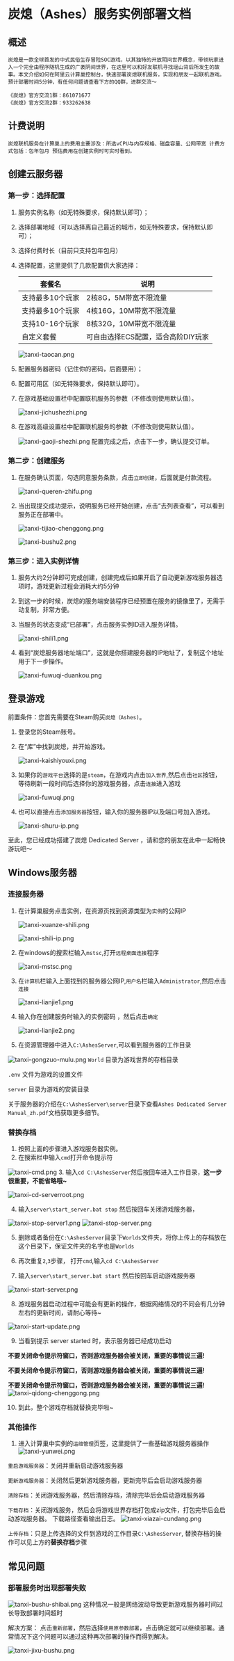 # 炭熄（Ashes）服务实例部署文档

## 概述

`炭熄是一款全球首发的中式民俗生存冒险SOC游戏，以其独特的开放阴间世界概念，带领玩家进入一个完全由程序随机生成的广袤阴间世界，在这里可以和好友联机寻找瑶山背后所发生的故事。本文介绍如何在阿里云计算巢控制台，快速部署炭熄联机服务，实现和朋友一起联机游戏。
预计部署时间5分钟，有任何问题请查看下方的QQ群，进群交流～
`

```
《炭熄》官方交流1群：861071677
《炭熄》官方交流2群：933262638
```

## 计费说明

`炭熄联机服务在计算巢上的费用主要涉及：所选vCPU与内存规格、磁盘容量、公网带宽 计费方式包括：包年包月 预估费用在创建实例时可实时看到。`



## 创建云服务器
### 第一步：选择配置
1. 服务实例名称（如无特殊要求，保持默认即可）；
2. 选择部署地域（可以选择离自己最近的城市，如无特殊要求，保持默认即可）；
3. 选择付费时长（目前只支持包年包月）
4. 选择配置，这里提供了几款配置供大家选择：

   | 套餐名        | 说明                   |
   |------------|----------------------|
   | 支持最多10个玩家  | 2核8G，5M带宽不限流量        |
   | 支持最多10个玩家  | 4核16G，10M带宽不限流量      |
   | 支持10-16个玩家 | 8核32G，10M带宽不限流量      |
   | 自定义套餐      | 可自由选择ECS配置，适合高阶DIY玩家 |

   ![tanxi-taocan.png](tanxi-taocan.png)
5. 配置服务器密码（记住你的密码，后面要用）；
6. 配置可用区（如无特殊要求，保持默认即可）。
7. 在游戏基础设置栏中配置联机服务的参数（不修改则使用默认值）。

   ![tanxi-jichushezhi.png](tanxi-jichushezhi.png)
8. 在游戏高级设置栏中配置联机服务的参数（不修改则使用默认值）。

   ![tanxi-gaoji-shezhi.png](tanxi-gaoji-shezhi.png)
   配置完成之后，点击下一步，确认提交订单。

### 第二步：创建服务
1. 在服务确认页面，勾选同意服务条款，点击`立即创建`，后面就是付款流程。

   ![tanxi-queren-zhifu.png](tanxi-queren-zhifu.png)
2. 当出现提交成功提示，说明服务已经开始创建，点击“去列表查看”，可以看到服务正在部署中。

   ![tanxi-tijiao-chenggong.png](tanxi-tijiao-chenggong.png)

   ![tanxi-bushu2.png](tanxi-bushu2.png)

### 第三步：进入实例详情
1. 服务大约2分钟即可完成创建，创建完成后如果开启了自动更新游戏服务器选项时，游戏更新过程会消耗大约5分钟
2. 到这一步的时候，炭熄的服务端安装程序已经预置在服务的镜像里了，无需手动复制，非常方便。

3. 当服务的状态变成“已部署”，点击服务实例ID进入服务详情。

   ![tanxi-shili1.png](tanxi-shili1.png)
4. 看到“炭熄服务器地址端口”，这就是你搭建服务器的IP地址了，复制这个地址用于下一步操作。

   ![tanxi-fuwuqi-duankou.png](tanxi-fuwuqi-duankou.png)





## 登录游戏

前置条件：您首先需要在Steam购买`炭熄（Ashes)`。
1. 登录您的Steam账号。
2. 在“库”中找到炭熄，并开始游戏。

   ![tanxi-kaishiyouxi.png](tanxi-kaishiyouxi.png)
3. 如果你的`游戏平台`选择的是`steam`，在游戏内点击`加入世界`,然后点击`社区`按钮，等待刷新一段时间后选择你的游戏服务器，点击`连接`进入游戏

   ![tanxi-fuwuqi.png](tanxi-fuwuqi.png)
4. 也可以直接点击`添加服务器`按钮，输入你的服务器IP以及端口号加入游戏。

   ![tanxi-shuru-ip.png](tanxi-shuru-ip.png)

至此，您已经成功搭建了炭熄 Dedicated Server ，请和您的朋友在此中一起畅快游玩吧～


## Windows服务器
### 连接服务器
1. 在计算巢服务点击实例，在资源页找到资源类型为`实例`的公网IP

   ![tanxi-xuanze-shili.png](tanxi-xuanze-shili.png)

   ![tanxi-shili-ip.png](tanxi-shili-ip.png)
2. 在windows的搜索栏输入`mstsc`,打开`远程桌面连接`程序

   ![tanxi-mstsc.png](tanxi-mstsc.png)
3. 在`计算机`栏输入上面找到的服务器公网IP,`用户名`栏输入`Administrator`,然后点击`连接`

   ![tanxi-lianjie1.png](tanxi-lianjie1.png)
4. 输入你在创建服务时输入的实例密码 ，然后点击`确定`

   ![tanxi-lianjie2.png](tanxi-lianjie2.png)

5. 在资源管理器中进入`C:\AshesServer`,可以看到服务器的工作目录

![tanxi-gongzuo-mulu.png](tanxi-gongzuo-mulu.png)
   `World` 目录为游戏世界的存档目录

   `.env` 文件为游戏的设置文件

   `server` 目录为游戏的安装目录

关于服务器的介绍在`C:\AshesServer\server`目录下查看`Ashes Dedicated Server Manual_zh.pdf`文档获取更多细节。

### 替换存档
1. 按照上面的步骤进入游戏服务器实例。
2. 在搜索栏中输入`cmd`打开命令提示符

![tanxi-cmd.png](tanxi-cmd.png)
3. 输入`cd C:\AshesServer`然后按回车进入工作目录，**这一步很重要，不能省略哦~**

![tanxi-cd-serverroot.png](tanxi-cd-serverroot.png)

4. 输入`server\start_server.bat stop` 然后按回车关闭游戏服务器，

![tanxi-stop-server1.png](tanxi-stop-server1.png)
![tanxi-stop-server.png](tanxi-stop-server.png)

5. 删除或者备份在`C:\AshesServer`目录下`Worlds`文件夹，将你上传上的存档放在这个目录下，保证文件夹的名字也是`Worlds`

6. 再次重复`2`,`3`步骤， 打开`cmd`,输入`cd C:\AshesServer`
7. 输入`server\start_server.bat start` 然后按回车启动游戏服务器

![tanxi-start-server.png](tanxi-start-server.png)

8. 游戏服务器启动过程中可能会有更新的操作，根据网络情况的不同会有几分钟左右的更新时间，请耐心等待~

![tanxi-start-update.png](tanxi-start-update.png)

9. 当看到提示 server started 时，表示服务器已经成功启动

**不要关闭命令提示符窗口，否则游戏服务器会被关闭，重要的事情说三遍!**

**不要关闭命令提示符窗口，否则游戏服务器会被关闭，重要的事情说三遍!** 

**不要关闭命令提示符窗口，否则游戏服务器会被关闭，重要的事情说三遍!** 
![tanxi-qidong-chenggong.png](tanxi-qidong-chenggong.png)

10. 到此，整个游戏存档就替换完毕啦~

### 其他操作
1. 进入计算巢中实例的`运维管理`页签，这里提供了一些基础游戏服务器操作
![tanxi-yunwei.png](tanxi-yunwei.png)

`重启游戏服务器`：关闭并重新启动游戏服务器

`更新游戏服务器`：关闭然后更新游戏服务器，更新完毕后会启动游戏服务器

`清除存档`：关闭游戏服务器，然后清除存档，清除完毕后会启动游戏服务器

`下载存档`：关闭游戏服务，然后会将游戏世界存档打包成zip文件，打包完毕后会启动游戏服务器。
下载路径查看输出日志。
![tanxi-xiazai-cundang.png](tanxi-xiazai-cundang.png)

`上传存档`：只是上传选择的文件到游戏的工作目录`C:\AshesServer`, 替换存档的操作可以见上方的**替换存档**步骤


##  常见问题

### 部署服务时出现部署失败

![tanxi-bushu-shibai.png](tanxi-bushu-shibai.png)
这种情况一般是网络波动导致更新游戏服务器时间过长导致部署时间超时

解决方案：
点击`重新部署`，然后选择`使用原参数部署`，点击确定就可以继续部署。通常情况下这个问题可以通过这种再次部署的操作而得到解决。

![tanxi-jixu-bushu.png](tanxi-jixu-bushu.png)